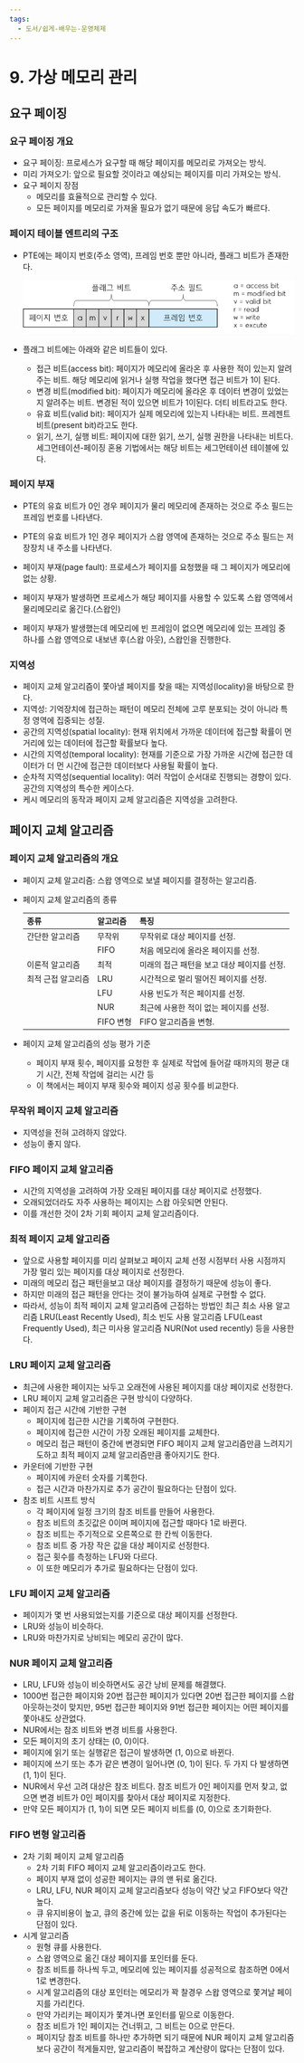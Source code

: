 ```yaml
---
tags:
  - 도서/쉽게-배우는-운영체제
---
```


# 9. 가상 메모리 관리

## 요구 페이징

### 요구 페이징 개요

- 요구 페이징: 프로세스가 요구할 때 해당 페이지를 메모리로 가져오는 방식.
- 미리 가져오기: 앞으로 필요할 것이라고 예상되는 페이지를 미리 가져오는 방식.
- 요구 페이지 장점
    - 메모리를 효율적으로 관리할 수 있다.
    - 모든 페이지를 메모리로 가져올 필요가 없기 때문에 응답 속도가 빠르다.

### 페이지 테이블 엔트리의 구조

- PTE에는 페이지 번호(주소 영역), 프레임 번호 뿐만 아니라, 플래그 비트가 존재한다.
  
    ![Untitled](assets/Untitled-4551391.png)
    
- 플래그 비트에는 아래와 같은 비트들이 있다.
    - 접근 비트(access bit): 페이지가 메모리에 올라온 후 사용한 적이 있는지 알려주는 비트. 해당 메모리에 읽거나 실행 작업을 했다면 접근 비트가 1이 된다.
    - 변경 비트(modified bit): 페이지가 메모리에 올라온 후 데이터 변경이 있었는지 알려주는 비트. 변경된 적이 있으면 비트가 1이된다. 더티 비트라고도 한다.
    - 유효 비트(valid bit): 페이지가 실제 메모리에 있는지 나타내는 비트. 프레젠트 비트(present bit)라고도 한다.
    - 읽기, 쓰기, 실행 비트: 페이지에 대한 읽기, 쓰기, 실행 권한을 나타내는 비트다. 세그먼테이션-페이징 혼용 기법에서는 해당 비트는 세그먼테이션 테이블에 있다.

### 페이지 부재

- PTE의 유효 비트가 0인 경우 페이지가 물리 메모리에 존재하는 것으로 주소 필드는 프레임 번호를 나타낸다.
- PTE의 유효 비트가 1인 경우 페이지가 스왑 영역에 존재하는 것으로 주소 필드는 저장장치 내 주소를 나타낸다.
- 페이지 부재(page fault): 프로세스가 페이지를 요청했을 때 그 페이지가 메모리에 없는 상황.
- 페이지 부재가 발생하면 프로세스가 해당 페이지를 사용할 수 있도록 스왑 영역에서 물리메모리로 옮긴다.(스왑인)
  
- 페이지 부재가 발생했는데 메모리에 빈 프레임이 없으면 메모리에 있는 프레임 중 하나를 스왑 영역으로 내보낸 후(스왑 아웃), 스왑인을 진행한다.
  

### 지역성

- 페이지 교체 알고리즘이 쫓아낼 페이지를 찾을 때는 지역성(locality)을 바탕으로 한다.
- 지역성: 기억장치에 접근하는 패턴이 메모리 전체에 고루 분포되는 것이 아니라 특정 영역에 집중되는 성질.
- 공간의 지역성(spatial locality): 현재 위치에서 가까운 데이터에 접근할 확률이 먼 거리에 있는 데이터에 접근할 확률보다 높다.
- 시간의 지역성(temporal locality): 현재를 기준으로 가장 가까운 시간에 접근한 데이터가 더 먼 시간에 접근한 데이터보다 사용될 확률이 높다.
- 순차적 지역성(sequential locality): 여러 작업이 순서대로 진행되는 경향이 있다. 공간의 지역성의 특수한 케이스다.
- 케시 메모리의 동작과 페이지 교체 알고리즘은 지역성을 고려한다.

## 페이지 교체 알고리즘

### 페이지 교체 알고리즘의 개요

- 페이지 교체 알고리즘: 스왑 영역으로 보낼 페이지를 결정하는 알고리즘.
- 페이지 교체 알고리즘의 종류
  
  
    | 종류 | 알고리즘 | 특징 |
    | --- | --- | --- |
    | 간단한 알고리즘 | 무작위 | 무작위로 대상 페이지를 선정. |
    |  | FIFO | 처음 메모리에 올라온 페이지를 선정. |
    | 이론적 알고리즘 | 최적 | 미래의 접근 패턴을 보고 대상 페이지를 선정. |
    | 최적 근접 알고리즘 | LRU | 시간적으로 멀리 떨어진 페이지를 선정. |
    |  | LFU | 사용 빈도가 적은 페이지를 선정. |
    |  | NUR | 최근에 사용한 적이 없는 페이지를 선정. |
    |  | FIFO 변형 | FIFO 알고리즘을 변형. |
- 페이지 교체 알고리즘의 성능 평가 기준
    - 페이지 부재 횟수, 페이지를 요청한 후 실제로 작업에 들어갈 때까지의 평균 대기 시간, 전체 작업에 걸리는 시간 등
    - 이 책에서는 페이지 부재 횟수와 페이지 성공 횟수를 비교한다.

### 무작위 페이지 교체 알고리즘

- 지역성을 전혀 고려하지 않았다.
- 성능이 좋지 않다.

### FIFO 페이지 교체 알고리즘

- 시간의 지역성을 고려하여 가장 오래된 페이지를 대상 페이지로 선정했다.
- 오래되었더라도 자주 사용하는 페이지는 스왑 아웃되면 안된다.
- 이를 개선한 것이 2차 기회 페이지 교체 알고리즘이다.

### 최적 페이지 교체 알고리즘

- 앞으로 사용할 페이지를 미리 살펴보고 페이지 교체 선정 시점부터 사용 시점까지 가장 멀리 있는 페이지를 대상 페이지로 선정한다.
- 미래의 메모리 접근 패턴을보고 대상 페이지를 결정하기 때문에 성능이 좋다.
- 하지만 미래의 접근 패턴을 안다는 것이 불가능하여 실제로 구현할 수 없다.
- 따라서, 성능이 최적 페이지 교체 알고리즘에 근접하는 방법인 최근 최소 사용 알고리즘 LRU(Least Recently Used), 최소 빈도 사용 알고리즘 LFU(Least Frequently Used), 최근 미사용 알고리즘 NUR(Not used recently) 등을 사용한다.

### LRU 페이지 교체 알고리즘

- 최근에 사용한 페이지는 놔두고 오래전에 사용된 페이지를 대상 페이지로 선정한다.
- LRU 페이지 교체 알고리즘은 구현 방식이 다양하다.
- 페이지 접근 시간에 기반한 구현
    - 페이지에 접근한 시간을 기록하여 구현한다.
    - 페이지에 접근한 시간이 가장 오래된 페이지를 교체한다.
    - 메모리 접근 패턴이 중간에 변경되면 FIFO 페이지 교체 알고리즘만큼 느려지기도하고 최적 페이지 교체 알고리즘만큼 좋아지기도 한다.
- 카운터에 기반한 구현
    - 페이지에 카운터 숫자를 기록한다.
    - 접근 시간과 마찬가지로 추가 공간이 필요하다는 단점이 있다.
- 참조 비트 시프트 방식
    - 각 페이지에 일정 크기의 참조 비트를 만들어 사용한다.
    - 참조 비트의 초깃값은 0이며 페이지에 접근할 때마다 1로 바뀐다.
    - 참조 비트는 주기적으로 오른쪽으로 한 칸씩 이동한다.
    - 참조 비트 중 가장 작은 값을 대상 페이지로 선정한다.
    - 접근 횟수를 측정하는 LFU와 다르다.
    - 이 또한 메모리가 추가로 필요하다는 단점이 있다.
    

### LFU 페이지 교체 알고리즘

- 페이지가 몇 번 사용되었는지를 기준으로 대상 페이지를 선정한다.
- LRU와 성능이 비슷하다.
- LRU와 마찬가지로 낭비되는 메모리 공간이 많다.

### NUR 페이지 교체 알고리즘

- LRU, LFU와 성능이 비슷하면서도 공간 낭비 문제를 해결했다.
- 1000번 접근한 페이지와 20번 접근한 페이지가 있다면 20번 접근한 페이지를 스왑아웃하는것이 맞지만, 95번 접근한 페이지와 91번 접근한 페이지는 어떤 페이지를 쫓아내도 상관없다.
- NUR에서는 참조 비트와 변경 비트를 사용한다.
- 모든 페이지의 초기 상태는 (0, 0)이다.
- 페이지에 읽기 또는 실행같은 접근이 발생하면 (1, 0)으로 바뀐다.
- 페이지에 쓰기 또는 추가 같은 변경이 일어나면 (0, 1)이 된다. 두 가지 다 발생하면 (1, 1)이 된다.
- NUR에서 우선 고려 대상은 참조 비트다. 참조 비트가 0인 페이지를 먼저 찾고, 없으면 변경 비트가 0인 페이지를 찾아서 대상 페이지로 지정한다.
- 만약 모든 페이지가 (1, 1)이 되면 모든 페이지 비트를 (0, 0)으로 초기화한다.

### FIFO 변형 알고리즘

- 2차 기회 페이지 교체 알고리즘
    - 2차 기회 FIFO 페이지 교체 알고리즘이라고도 한다.
    - 페이지 부재 없이 성공한 페이지는 큐의 맨 뒤로 옮긴다.
    - LRU, LFU, NUR 페이지 교체 알고리즘보다 성능이 약간 낮고 FIFO보다 약간 높다.
    - 큐 유지비용이 높고, 큐의 중간에 있는 값을 뒤로 이동하는 작업이 추가된다는 단점이 있다.
- 시계 알고리즘
    - 원형 큐를 사용한다.
    - 스왑 영역으로 옮긴 대상 페이지를 포인터를 둔다.
    - 참조 비트를 하나씩 두고, 메모리에 있는 페이지를 성공적으로 참조하면 0에서 1로 변경한다.
    - 시계 알고리즘의 대상 포인터는 메모리가 꽉 찰경우 스왑 영역으로 쫓겨날 페이지를 가리킨다.
    - 만약 가리키는 페이지가 쫓겨나면 포인터를 밑으로 이동한다.
    - 참조 비트가 1인 페이지는 건너뛰고, 그 비트는 0으로 만든다.
    - 페이지당 참조 비트를 하나만 추가하면 되기 때문에 NUR 페이지 교체 알고리즘보다 공간이 적게들지만, 알고리즘이 복잡하고 계산량이 많다는 단점이 있다.
      